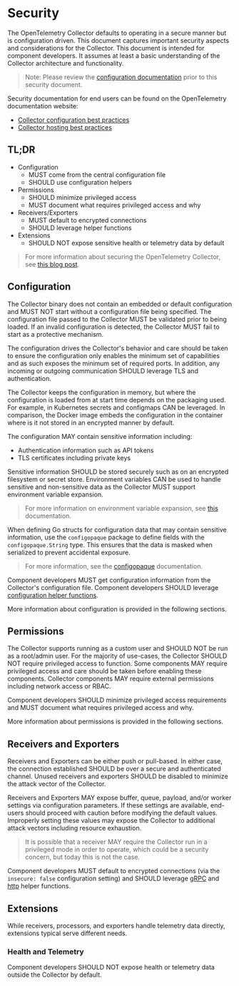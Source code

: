 # Security

The OpenTelemetry Collector defaults to operating in a secure manner but is
configuration driven. This document captures important security aspects and
considerations for the Collector. This document is intended for component
developers. It assumes at least a basic understanding of the Collector
architecture and functionality.

> Note: Please review the
> [configuration documentation](https://opentelemetry.io/docs/collector/configuration/)
> prior to this security document.

Security documentation for end users can be found on the OpenTelemetry
documentation website:

- [Collector configuration best practices](https://opentelemetry.io/docs/security/config-best-practices/)
- [Collector hosting best practices](https://opentelemetry.io/docs/security/hosting-best-practices/)

## TL;DR

- Configuration
  - MUST come from the central configuration file
  - SHOULD use configuration helpers
- Permissions
  - SHOULD minimize privileged access
  - MUST document what requires privileged access and why
- Receivers/Exporters
  - MUST default to encrypted connections
  - SHOULD leverage helper functions
- Extensions
  - SHOULD NOT expose sensitive health or telemetry data by default

> For more information about securing the OpenTelemetry Collector, see
> [this blog post](https://medium.com/opentelemetry/securing-your-opentelemetry-collector-1a4f9fa5bd6f).

## Configuration

The Collector binary does not contain an embedded or default configuration and
MUST NOT start without a configuration file being specified. The configuration
file passed to the Collector MUST be validated prior to being loaded. If an invalid
configuration is detected, the Collector MUST fail to start as a protective
mechanism.

The configuration drives the Collector's behavior and care should be taken to
ensure the configuration only enables the minimum set of capabilities and as
such exposes the minimum set of required ports. In addition, any incoming or
outgoing communication SHOULD leverage TLS and authentication.

The Collector keeps the configuration in memory, but where the configuration is
loaded from at start time depends on the packaging used. For example, in
Kubernetes secrets and configmaps CAN be leveraged. In comparison, the Docker
image embeds the configuration in the container where is it not stored in an
encrypted manner by default.

The configuration MAY contain sensitive information including:

- Authentication information such as API tokens
- TLS certificates including private keys

Sensitive information SHOULD be stored securely such as on an encrypted
filesystem or secret store. Environment variables CAN be used to handle
sensitive and non-sensitive data as the Collector MUST support environment
variable expansion.

> For more information on environment variable expansion, see
> [this](https://opentelemetry.io/docs/collector/configuration/#environment-variables)
> documentation.

When defining Go structs for configuration data that may contain sensitive
information, use the `configopaque` package to define fields with the
`configopaque.String` type. This ensures that the data is masked when serialized
to prevent accidental exposure.

> For more information, see the
> [configopaque](https://pkg.go.dev/go.opentelemetry.io/collector/config/configopaque)
> documentation.

Component developers MUST get configuration information from the Collector's
configuration file. Component developers SHOULD leverage
[configuration helper functions](https://github.com/open-telemetry/opentelemetry-collector/tree/main/config).

More information about configuration is provided in the following sections.

## Permissions

The Collector supports running as a custom user and SHOULD NOT be run as a
root/admin user. For the majority of use-cases, the Collector SHOULD NOT require
privileged access to function. Some components MAY require privileged access and
care should be taken before enabling these components. Collector components MAY
require external permissions including network access or RBAC.

Component developers SHOULD minimize privileged access requirements and MUST
document what requires privileged access and why.

More information about permissions is provided in the following sections.

## Receivers and Exporters

Receivers and Exporters can be either push or pull-based. In either case, the
connection established SHOULD be over a secure and authenticated channel. Unused
receivers and exporters SHOULD be disabled to minimize the attack vector of the
Collector.

Receivers and Exporters MAY expose buffer, queue, payload, and/or worker
settings via configuration parameters. If these settings are available,
end-users should proceed with caution before modifying the default values.
Improperly setting these values may expose the Collector to additional attack
vectors including resource exhaustion.

> It is possible that a receiver MAY require the Collector run in a privileged
> mode in order to operate, which could be a security concern, but today this is
> not the case.

Component developers MUST default to encrypted connections (via the
`insecure: false` configuration setting) and SHOULD leverage
[gRPC](https://github.com/open-telemetry/opentelemetry-collector/tree/main/config/configgrpc)
and
[http](https://github.com/open-telemetry/opentelemetry-collector/tree/main/config/confighttp)
helper functions.

## Extensions

While receivers, processors, and exporters handle telemetry data directly,
extensions typical serve different needs.

### Health and Telemetry

Component developers SHOULD NOT expose health or telemetry data outside the
Collector by default.
